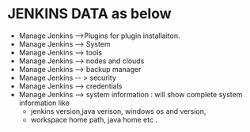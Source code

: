 
# JENKINS DATA as below
- Manage Jenkins -->Plugins for plugin installaiton.
- Manage Jenkins --> System
- Manage Jenkins --> tools
- Manage Jenkins  --> nodes and clouds
- Manage Jenkins --> backup manager
- Manage Jenkins -- > security 
- Manage Jenkins --> credentials 
- Manage Jenkins --> system information : will show complete system information like 
    - jenkins version,java verison, windows os and version, 
    - workspace home path, java home etc .

